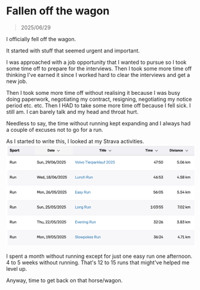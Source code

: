 # Fallen off the wagon
> 2025/06/29

I officially fell off the wagon.

It started with stuff that seemed urgent and important.

I was approached with a job opportunity that I wanted to pursue so I took some time off to prepare for the interviews. Then I took some more time off thinking I've earned it since I worked hard to clear the interviews and get a new job.

Then I took some more time off without realising it because I was busy doing paperwork, negotiating my contract, resigning, negotiating my notice period etc. etc.
Then I HAD to take some more time off because I fell sick. I still am. I can barely talk and my head and throat hurt.

Needless to say, the time without running kept expanding and I always had a couple of excuses not to go for a run.

As I started to write this, I looked at my Strava activities.
![run history](assets/images/offwagon.png)

I spent a month without running except for just one easy run one afternoon. 4 to 5 weeks without running. That's 12 to 15 runs that might've helped me level up.

Anyway, time to get back on that horse/wagon.
